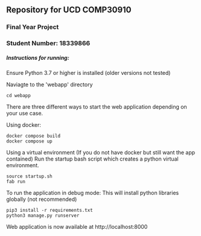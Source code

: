 ## Repository for UCD COMP30910 

### Final Year Project

### Student Number: 18339866


##### Instructions for running:

Ensure Python 3.7 or higher is installed (older versions not tested)

Naviagte to the 'webapp' directory 
```
cd webapp
```

There are three different ways to start the web application depending on your use case. 

Using docker:

```
docker compose build
docker compose up
```

Using a virtual environment (If you do not have docker but still want the app contained)
Run the startup bash script which creates a python virtual environment.

```
source startup.sh
fab run
```

To run the application in debug mode:
This will install python libraries globally (not recommended)

```
pip3 install -r requirements.txt
python3 manage.py runserver
```


Web application is now available at http://localhost:8000